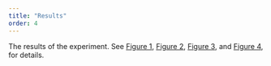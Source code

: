```yaml
---
title: "Results"
order: 4
---
```

The results of the experiment. See [Figure 1](#figure-1), [Figure 2](#figure-2), [Figure 3](#figure-3), and [Figure 4](#figure-4), for details.
